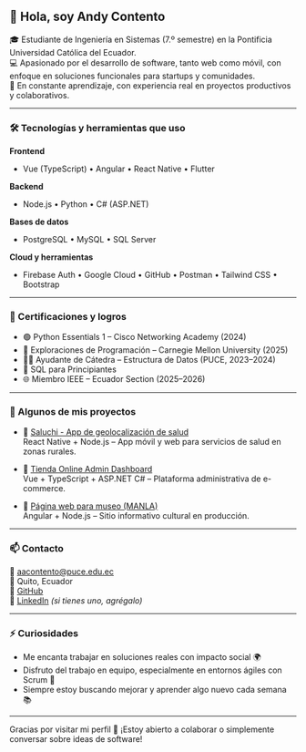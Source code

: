 ## 👋 Hola, soy Andy Contento

🎓 Estudiante de Ingeniería en Sistemas (7.º semestre) en la Pontificia Universidad Católica del Ecuador.  
💻 Apasionado por el desarrollo de software, tanto web como móvil, con enfoque en soluciones funcionales para startups y comunidades.  
🚀 En constante aprendizaje, con experiencia real en proyectos productivos y colaborativos.

---

### 🛠 Tecnologías y herramientas que uso

**Frontend**  
- Vue (TypeScript) • Angular • React Native • Flutter

**Backend**  
- Node.js • Python • C# (ASP.NET)

**Bases de datos**  
- PostgreSQL • MySQL • SQL Server

**Cloud y herramientas**  
- Firebase Auth • Google Cloud • GitHub • Postman • Tailwind CSS • Bootstrap

---

### 🧠 Certificaciones y logros

- 🟢 Python Essentials 1 – Cisco Networking Academy (2024)  
- 🧠 Exploraciones de Programación – Carnegie Mellon University (2025)  
- 👨‍🏫 Ayudante de Cátedra – Estructura de Datos (PUCE, 2023–2024)  
- 🧾 SQL para Principiantes  
- 🌐 Miembro IEEE – Ecuador Section (2025–2026)

---

### 📌 Algunos de mis proyectos

- 🔗 [Saluchi - App de geolocalización de salud](https://saluchi.geosaludchugchilan.me)  
  React Native + Node.js – App móvil y web para servicios de salud en zonas rurales.

- 🔗 [Tienda Online Admin Dashboard](https://arriencosoft-gestion.netlify.app)  
  Vue + TypeScript + ASP.NET C# – Plataforma administrativa de e-commerce.

- 🔗 [Página web para museo (MANLA)](https://manla.org)  
  Angular + Node.js – Sitio informativo cultural en producción.

---

### 📫 Contacto

📧 aacontento@puce.edu.ec  
📍 Quito, Ecuador  
🔗 [GitHub](https://github.com/andycontento)  
🔗 [LinkedIn](https://linkedin.com/in/andycontento) *(si tienes uno, agrégalo)*

---

### ⚡ Curiosidades

- Me encanta trabajar en soluciones reales con impacto social 🌍  
- Disfruto del trabajo en equipo, especialmente en entornos ágiles con Scrum 🔄  
- Siempre estoy buscando mejorar y aprender algo nuevo cada semana 📚  

---

Gracias por visitar mi perfil 🙌 ¡Estoy abierto a colaborar o simplemente conversar sobre ideas de software!

